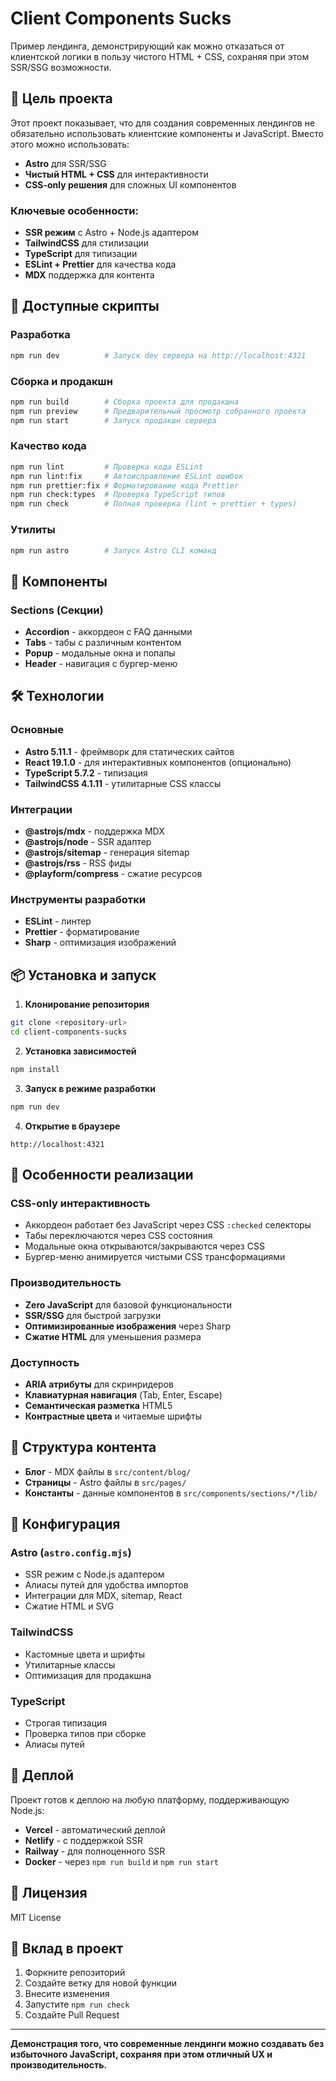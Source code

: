 # Client Components Sucks

Пример лендинга, демонстрирующий как можно отказаться от клиентской логики в пользу чистого HTML + CSS, сохраняя при этом SSR/SSG возможности.

## 🎯 Цель проекта

Этот проект показывает, что для создания современных лендингов не обязательно использовать клиентские компоненты и JavaScript. Вместо этого можно использовать:

- **Astro** для SSR/SSG
- **Чистый HTML + CSS** для интерактивности
- **CSS-only решения** для сложных UI компонентов

### Ключевые особенности:

- **SSR режим** с Astro + Node.js адаптером
- **TailwindCSS** для стилизации
- **TypeScript** для типизации
- **ESLint + Prettier** для качества кода
- **MDX** поддержка для контента

## 🚀 Доступные скрипты

### Разработка

```bash
npm run dev          # Запуск dev сервера на http://localhost:4321
```

### Сборка и продакшн

```bash
npm run build        # Сборка проекта для продакшна
npm run preview      # Предварительный просмотр собранного проекта
npm run start        # Запуск продакшн сервера
```

### Качество кода

```bash
npm run lint         # Проверка кода ESLint
npm run lint:fix     # Автоисправление ESLint ошибок
npm run prettier:fix # Форматирование кода Prettier
npm run check:types  # Проверка TypeScript типов
npm run check        # Полная проверка (lint + prettier + types)
```

### Утилиты

```bash
npm run astro        # Запуск Astro CLI команд
```

## 🎨 Компоненты

### Sections (Секции)

- **Accordion** - аккордеон с FAQ данными
- **Tabs** - табы с различным контентом
- **Popup** - модальные окна и попапы
- **Header** - навигация с бургер-меню

## 🛠️ Технологии

### Основные

- **Astro 5.11.1** - фреймворк для статических сайтов
- **React 19.1.0** - для интерактивных компонентов (опционально)
- **TypeScript 5.7.2** - типизация
- **TailwindCSS 4.1.11** - утилитарные CSS классы

### Интеграции

- **@astrojs/mdx** - поддержка MDX
- **@astrojs/node** - SSR адаптер
- **@astrojs/sitemap** - генерация sitemap
- **@astrojs/rss** - RSS фиды
- **@playform/compress** - сжатие ресурсов

### Инструменты разработки

- **ESLint** - линтер
- **Prettier** - форматирование
- **Sharp** - оптимизация изображений

## 📦 Установка и запуск

1. **Клонирование репозитория**

```bash
git clone <repository-url>
cd client-components-sucks
```

2. **Установка зависимостей**

```bash
npm install
```

3. **Запуск в режиме разработки**

```bash
npm run dev
```

4. **Открытие в браузере**

```
http://localhost:4321
```

## 🌟 Особенности реализации

### CSS-only интерактивность

- Аккордеон работает без JavaScript через CSS `:checked` селекторы
- Табы переключаются через CSS состояния
- Модальные окна открываются/закрываются через CSS
- Бургер-меню анимируется чистыми CSS трансформациями

### Производительность

- **Zero JavaScript** для базовой функциональности
- **SSR/SSG** для быстрой загрузки
- **Оптимизированные изображения** через Sharp
- **Сжатие HTML** для уменьшения размера

### Доступность

- **ARIA атрибуты** для скринридеров
- **Клавиатурная навигация** (Tab, Enter, Escape)
- **Семантическая разметка** HTML5
- **Контрастные цвета** и читаемые шрифты

## 📝 Структура контента

- **Блог** - MDX файлы в `src/content/blog/`
- **Страницы** - Astro файлы в `src/pages/`
- **Константы** - данные компонентов в `src/components/sections/*/lib/`

## 🔧 Конфигурация

### Astro (`astro.config.mjs`)

- SSR режим с Node.js адаптером
- Алиасы путей для удобства импортов
- Интеграции для MDX, sitemap, React
- Сжатие HTML и SVG

### TailwindCSS

- Кастомные цвета и шрифты
- Утилитарные классы
- Оптимизация для продакшна

### TypeScript

- Строгая типизация
- Проверка типов при сборке
- Алиасы путей

## 🚀 Деплой

Проект готов к деплою на любую платформу, поддерживающую Node.js:

- **Vercel** - автоматический деплой
- **Netlify** - с поддержкой SSR
- **Railway** - для полноценного SSR
- **Docker** - через `npm run build` и `npm run start`

## 📄 Лицензия

MIT License

## 🤝 Вклад в проект

1. Форкните репозиторий
2. Создайте ветку для новой функции
3. Внесите изменения
4. Запустите `npm run check`
5. Создайте Pull Request

---

**Демонстрация того, что современные лендинги можно создавать без избыточного JavaScript, сохраняя при этом отличный UX и производительность.**
